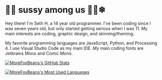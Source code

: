 # 👋🏼 sussy among us 🥶🥶❄

Hey there! I'm Seth H, a 14 year old programmer. I've been coding since I was seven years old, but only started getting serious when I was 11. My main interests are coding, graphic design, and skinning/theming.

My favorite programming languages are JavaScript, Python, and Processing 4. I use Visual Studio Code as my main IDE. My main coding fonts are Jetbrains Mono and Comic Mono.

<a href="https://github.com/MoreFoxBeans"><img align="center" src="https://github-readme-stats.vercel.app/api?username=morefoxbeans&show_icons=true&theme=github_dark&border_color=30363D&border_radius=6" alt="MoreFoxBeans's GitHub Stats" /></a>

<a href="https://github.com/MoreFoxBeans"><img align="center" src="https://github-readme-stats.vercel.app/api/top-langs?username=morefoxbeans&layout=compact&theme=github_dark&border_color=30363D&border_radius=6" alt="MoreFoxBeans's Most Used Languages" /></a>
